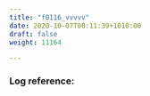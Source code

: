 ```yaml
---
title: "f0116_vvvvv"
date: 2020-10-07T00:11:39+1010:00
draft: false
weight: 11164

---
```


### Log reference: <no value>

```
